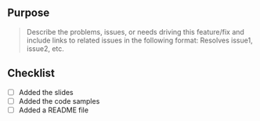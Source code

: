 ## Purpose

> Describe the problems, issues, or needs driving this feature/fix and include links to related issues in the following format: Resolves issue1, issue2, etc.

## Checklist

- [ ] Added the slides
- [ ] Added the code samples
- [ ] Added a README file
